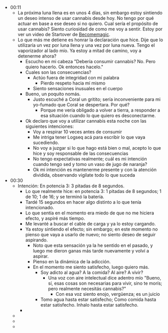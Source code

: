 - 00:11
	- La próxima luna llena es en unos 4 días, sin embargo estoy sintiendo un deseo intenso de usar cannabis desde hoy. No tengo por qué actuar en base a ese deseo si no quiero. Cual sería el propósito de usar cannabis? Siento curiosidad de como me voy a sentir. Estoy por ver un video de Startover de [Becomemagic](https://becomemagic.mystrikingly.com/).
	- Lo que más me detiene es honrar la declaración que hice. Dije que lo utilizaría un vez por luna llena y una vez por luna nueva. Tengo el vaporizador al lado mío. Ya estoy a mitad de camino, voy a detenerme ahora?
		- Escucho en mi cabeza "Debería consumir cannabis? No. Pero quiero hacerlo. Ok entonces hacelo."
		- Cuales son las consecuencias?
			- Actúo fuera de integridad con mi palabra
				- Pierdo respeto hacia mí mismo
			- Siento sensaciones inusuales en el cuerpo
		- Bueno, un poquito nomás.
			- Justo escuché a Coral un gritito; sería inconveniente para mi yo-fumado que Coral se despertara. Por qué?
				- Porque me vería obligado a volver a tierra, a responder a esa situación cuando lo que quiero es desconectarme.
		- Ok declaro que voy a utilizar cannabis esta noche con las siguientes intenciones:
			- Voy a respirar 10 veces antes de consumir
			- Me intriga tener Logseq acá para escribir lo que vaya sucediendo.
			- No voy a juzgar si lo que hago está bien o mal, acepto lo que hice y soy responsable de las consecuencias
			- No tengo expectativas realmente; cuál es mi intención cuando tengo sed y tomo un vaso de jugo de naranja?
			- Ok mi intención es mantenerme presente y con la atención dividida, observando vigilate todo lo que suceda
- 00:30
	- Intención: En potencia 3: 3 pitadas de 8 segundos.
		- Lo que realmente hice: en potencia 3: 1 pitadas de 8 segundos; 1 de 10; 1 de 16; y se terminó la batería.
		- Tardé 15 segundos en hacer algo distinto a lo que tenía intencionado.
		- Lo que sentía en el momento era miedo de que no me hiciera efecto, y aspiré más tiempo.
		- Me levanté a buscar el cable de carga y ya lo estoy cargando.
		- Ya estoy sintiendo el efecto; sin embargo; en este momento no pienso que vaya a usarlo de nuevo; no siento deseo de seguir aspirando.
			- Noto que esta sensación ya la he sentido en el pasado, y luego me dieron ganas más tarde nuevamente y volví a aspirar.
			- Pienso en la dinámica de la adicción.
			- En el momento me siento satisfecho, luego quiero más.
				- Soy adicto al agua? A la comida? Al aire? A vivir?
					- Una voz con aire intelectual dice adentro mío "Bueno, sí, esas cosas son necesarias para vivir, sino te morís; pero realmente necesitás cannabis?"
						- Con esa voz siento enojo, vergüenza; es un juicio
				- Tomo agua hasta estar satisfecho; Como comida hasta estar satisfecho. Inhalo hasta estar satisfecho.
		-
	-
	-
	-